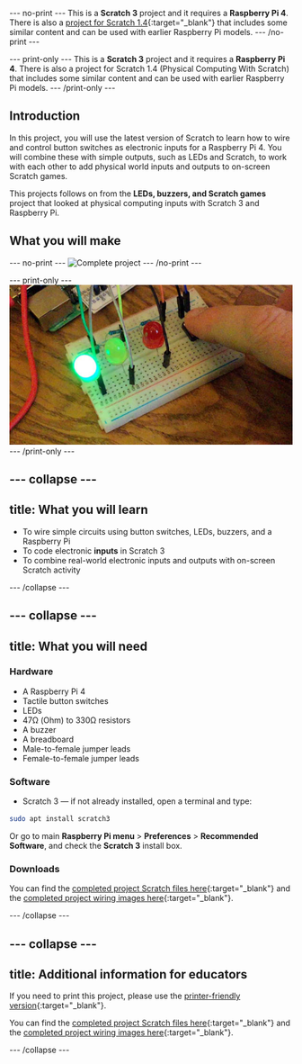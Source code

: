 --- no-print ---
This is a **Scratch 3** project and it requires a **Raspberry Pi 4**. There is also a [project for Scratch 1.4](https://projects.raspberrypi.org/en/projects/physical-computing-with-scratch14){:target="_blank"} that includes some similar content and can be used with earlier Raspberry Pi models.
--- /no-print ---

--- print-only ---
This is a **Scratch 3** project and it requires a **Raspberry Pi 4**. There is also a project for Scratch 1.4 (Physical Computing With Scratch) that includes some similar content and can be used with earlier Raspberry Pi models.
--- /print-only ---

## Introduction

In this project, you will use the latest version of Scratch to learn how to wire and control button switches as electronic inputs for a Raspberry Pi 4. 
You will combine these with simple outputs, such as LEDs and Scratch, to work with each other to add physical world inputs and outputs to on-screen Scratch games.

This projects follows on from the **LEDs, buzzers, and Scratch games** project that looked at physical computing inputs with Scratch 3 and Raspberry Pi.

## What you will make

--- no-print ---
![Complete project](images/whichLED_completedTask.gif)
--- /no-print ---

--- print-only ---
![Complete project](images/whichLED_completedTask.png)
--- /print-only ---

--- collapse ---
---
title: What you will learn
---

+ To wire simple circuits using button switches, LEDs, buzzers, and a Raspberry Pi
+ To code electronic **inputs** in Scratch 3
+ To combine real-world electronic inputs and outputs with on-screen Scratch activity

--- /collapse ---

--- collapse ---
---
title: What you will need
---
### Hardware

+ A Raspberry Pi 4
+ Tactile button switches
+ LEDs
+ 47Ω (Ohm) to 330Ω resistors
+ A buzzer
+ A breadboard
+ Male-to-female jumper leads
+ Female-to-female jumper leads

### Software

+ Scratch 3 — if not already installed, open a terminal and type:

```bash
sudo apt install scratch3
```

Or go to main **Raspberry Pi menu** > **Preferences** > **Recommended Software**, and check the **Scratch 3** install box.

### Downloads

You can find the [completed project Scratch files here](http://rpf.io/p/en/button-switch-scratch-pi-get){:target="_blank"} and the [completed project wiring images here](http://rpf.io/p/en/button-switch-scratch-pi-go){:target="_blank"}.

--- /collapse ---

--- collapse ---
---
title: Additional information for educators
---

If you need to print this project, please use the [printer-friendly version](https://projects.raspberrypi.org/en/projects/button-switch-scratch-pi/print){:target="_blank"}.

You can find the [completed project Scratch files here](http://rpf.io/p/en/button-switch-scratch-pi-get){:target="_blank"} and the [completed project wiring images here](http://rpf.io/p/en/button-switch-scratch-pi-go){:target="_blank"}.

--- /collapse ---
